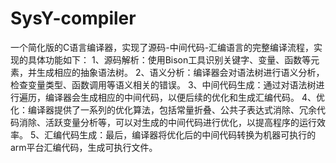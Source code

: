 # SysY-compiler
一个简化版的C语言编译器，实现了源码-中间代码-汇编语言的完整编译流程，实现的具体功能如下：
1、源码解析：使用Bison工具识别关键字、变量、函数等元素，并生成相应的抽象语法树。
2、语义分析：编译器会对语法树进行语义分析，检查变量类型、函数调用等语义相关的错误。
3、中间代码生成：通过对语法树进行遍历，编译器会生成相应的中间代码，以便后续的优化和生成汇编代码。
4、优化：编译器提供了一系列的优化算法，包括常量折叠、公共子表达式消除、冗余代码消除、活跃变量分析等，可以对生成的中间代码进行优化，以提高程序的运行效率。
5、汇编代码生成：最后，编译器将优化后的中间代码转换为机器可执行的arm平台汇编代码，生成可执行文件。
